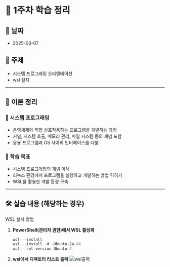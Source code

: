 # 📝 1주차 학습 정리

## 📅 날짜
- 2025-03-07

## 📌 주제
- 시스템 프로그래밍 오리엔테이션
- wsl 설치

---

## 📖 이론 정리
### 🔹 시스템 프로그래밍
- 운영체제와 직접 상호작용하는 프로그램을 개발하는 과정
- 커널, 시스템 호출, 메모리 관리, 파일 시스템 등의 개념 포함
- 응용 프로그램과 OS 사이의 인터페이스를 다룸

### 🔹 학습 목표
- 시스템 프로그래밍의 개념 이해
- 리눅스 환경에서 프로그램을 실행하고 개발하는 방법 익히기
- WSL을 활용한 개발 환경 구축

---

## 🛠️ 실습 내용 (해당하는 경우)
 WSL 설치 방법
1. **PowerShell(관리자 권한)에서 WSL 활성화**
   ```powershell
   wsl --install
   wsl --install -d -Ubuntu-24.04
   wsl --set-version Ubuntu 2
2. **wsl에서 디렉토리 리스트 출럭**
   ![wsl출력](images/week01.png)
